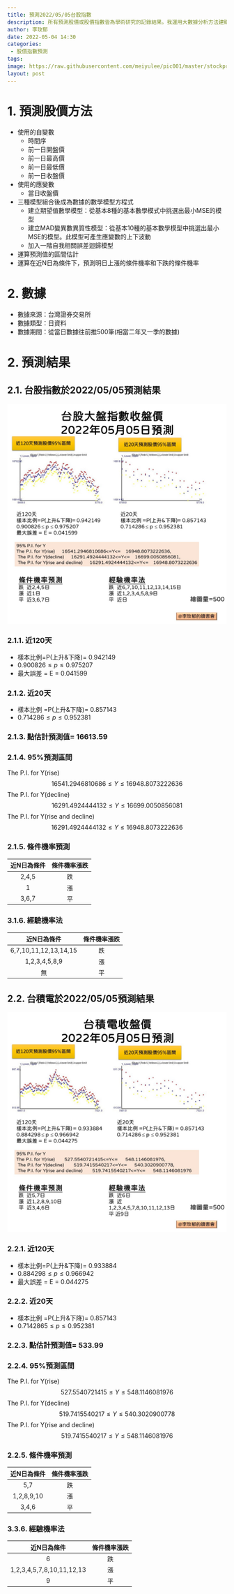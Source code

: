 ```yaml
---
title: 預測2022/05/05台股指數
description: 所有預測股價或股價指數皆為學術研究的記錄結果。我運用大數據分析方法建購股價或股價指數的數學模型，再由數學模型得到預測值。反覆1億次，得到預測值的抽樣分配，進行區間估計和機率計算。所有結果僅供參考，投資人因參考本文產生投資損益皆與作者無關。
author: 李玫郁
date: 2022-05-04 14:30
categories:
 - 股價指數預測
tags: 
image: https://raw.githubusercontent.com/meiyulee/pic001/master/stockpredict/20220505_prediction_stock_prices_TWI.jpg
layout: post
---
```




# 1. 預測股價方法

- 使用的自變數
  - 時間序
  - 前一日開盤價
  - 前一日最高價
  - 前一日最低價
  - 前一日收盤價
- 使用的應變數
  - 當日收盤價
- 三種模型組合後成為數據的數學模型方程式
  - 建立期望值數學模型：從基本8種的基本數學模式中挑選出最小MSE的模型
   - 建立MAD變異數異質性模型：從基本10種的基本數學模型中挑選出最小MSE的模型。此模型可產生應變數的上下波動
   - 加入一階自我相關誤差迴歸模型
- 運算預測值的區間估計
- 運算在近N日為條件下，預測明日上漲的條件機率和下跌的條件機率

# 2. 數據

- 數據來源：台灣證券交易所
- 數據類型：日資料
- 數據期間：從當日數據往前推500筆(相當二年又一季的數據)

# 2. 預測結果

## 2.1. 台股指數於2022/05/05預測結果

![](https://raw.githubusercontent.com/meiyulee/pic001/master/stockpredict/20220505_prediction_stock_prices_TWI.jpg)

### 2.1.1. 近120天

- 樣本比例=P(上升&下降)= 0.942149
- $0.900826 \leq p \leq 0.975207$
- 最大誤差 = E = 0.041599

### 2.1.2. 近20天

- 樣本比例 =P(上升&下降)= 0.857143
- $0.714286 \leq p \leq 0.952381$

### 2.1.3. 點估計預測值= 16613.59

### 2.1.4. 95%預測區間

The P.I. for Y(rise)     $$16541.2946810686 \leq Y \leq 16948.8073222636$$
The P.I. for Y(decline)     $$16291.4924444132 \leq Y \leq 16699.0050856081$$
The P.I. for Y(rise and decline)     $$16291.4924444132 \leq Y \leq 16948.8073222636$$


### 2.1.5. 條件機率預測

| 近N日為條件|條件機率漲跌|
| :----: | :----: |
| 2,4,5 | 跌 |
| 1 | 漲 |
| 3,6,7 | 平 |

### 3.1.6. 經驗機率法

| 近N日為條件|條件機率漲跌|
| :----: | :----: |
| 6,7,10,11,12,13,14,15 | 跌 |
| 1,2,3,4,5,8,9 | 漲 |
| 無 | 平 |

## 2.2. 台積電於2022/05/05預測結果

![](https://raw.githubusercontent.com/meiyulee/pic001/master/stockpredict/20220505_prediction_stock_prices_TWSC.jpg)

### 2.2.1. 近120天

- 樣本比例=P(上升&下降)= 0.933884
- $0.884298 \leq p \leq 0.966942$
- 最大誤差 = E = 0.044275

### 2.2.2. 近20天

- 樣本比例 =P(上升&下降)= 0.857143
- $0.7142865 \leq p \leq 0.952381$

### 2.2.3. 點估計預測值= 533.99

### 2.2.4. 95%預測區間

The P.I. for Y(rise)       $$527.5540721415 \leq Y \leq 548.1146081976$$
The P.I. for Y(decline)       $$519.7415540217 \leq Y \leq 540.3020900778$$
The P.I. for Y(rise and decline)       $$519.7415540217 \leq Y \leq 548.1146081976$$

### 2.2.5. 條件機率預測

| 近N日為條件|條件機率漲跌|
| :----: | :----: |
| 5,7 | 跌 |
| 1,2,8,9,10 | 漲 |
| 3,4,6 | 平 |

### 3.3.6. 經驗機率法

| 近N日為條件|條件機率漲跌|
| :----: | :----: |
| 6 | 跌 |
| 1,2,3,4,5,7,8,10,11,12,13 | 漲 |
| 9 | 平 |



